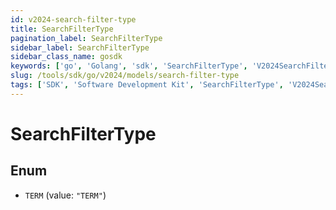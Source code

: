 ```yaml
---
id: v2024-search-filter-type
title: SearchFilterType
pagination_label: SearchFilterType
sidebar_label: SearchFilterType
sidebar_class_name: gosdk
keywords: ['go', 'Golang', 'sdk', 'SearchFilterType', 'V2024SearchFilterType'] 
slug: /tools/sdk/go/v2024/models/search-filter-type
tags: ['SDK', 'Software Development Kit', 'SearchFilterType', 'V2024SearchFilterType']
---
```


# SearchFilterType

## Enum


* `TERM` (value: `"TERM"`)


